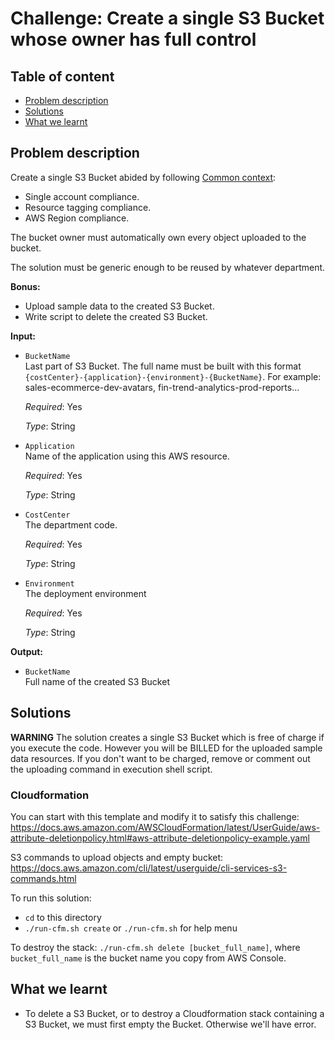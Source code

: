 # Challenge: Create a single S3 Bucket whose owner has full control

## Table of content
* [Problem description](#problem-description)
* [Solutions](#solutions)
* [What we learnt](#what-we-learnt)

## Problem description

Create a single S3 Bucket abided by following [Common context](../../../README.md#common-context):
  * Single account compliance.
  * Resource tagging compliance.
  * AWS Region compliance.

The bucket owner must automatically own every object uploaded to the bucket.

The solution must be generic enough to be reused by whatever department.

**Bonus:**
  * Upload sample data to the created S3 Bucket.
  * Write script to delete the created S3 Bucket.

**Input:**
  * `BucketName`<br>
    Last part of S3 Bucket. The full name must be built with this format
    `{costCenter}-{application}-{environment}-{BucketName}`. For example: sales-ecommerce-dev-avatars, fin-trend-analytics-prod-reports...

    *Required*: Yes

    *Type*: String

  * `Application`<br>
    Name of the application using this AWS resource.

    *Required*: Yes

    *Type*: String

  * `CostCenter`<br>
    The department code.

    *Required*: Yes

    *Type*: String

  * `Environment`<br>
    The deployment environment

    *Required*: Yes

    *Type*: String

**Output:**
  * `BucketName`<br>
    Full name of the created S3 Bucket

## Solutions

**WARNING** The solution creates a single S3 Bucket which is free of charge if you execute the code.
However you will be BILLED for the uploaded sample data resources. If you don't want to be charged, remove or comment out the uploading
command in execution shell script.

### **Cloudformation**

You can start with this template and modify it to satisfy this challenge: https://docs.aws.amazon.com/AWSCloudFormation/latest/UserGuide/aws-attribute-deletionpolicy.html#aws-attribute-deletionpolicy-example.yaml

S3 commands to upload objects and empty bucket: https://docs.aws.amazon.com/cli/latest/userguide/cli-services-s3-commands.html

To run this solution:
  - `cd` to this directory
  - `./run-cfm.sh create` or `./run-cfm.sh` for help menu

To destroy the stack: `./run-cfm.sh delete [bucket_full_name]`, where `bucket_full_name` is the bucket name you copy from AWS Console.

## What we learnt

* To delete a S3 Bucket, or to destroy a Cloudformation stack containing a S3 Bucket, we must first empty the Bucket. Otherwise we'll have error.
